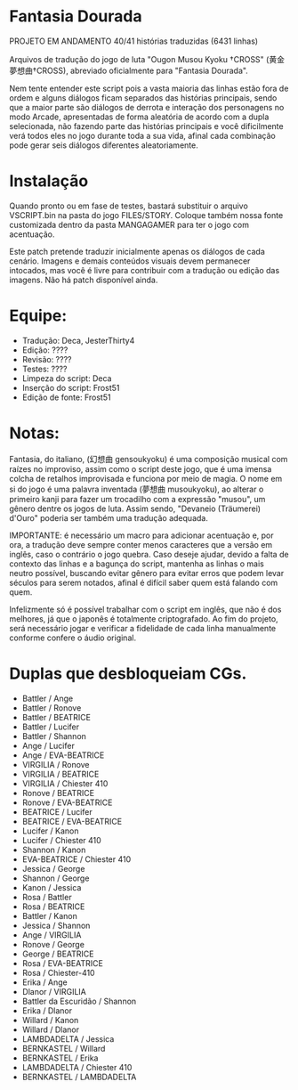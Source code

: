 # Fantasia Dourada

PROJETO EM ANDAMENTO 40/41 histórias traduzidas (6431 linhas)

Arquivos de tradução do jogo de luta "Ougon Musou Kyoku †CROSS" (黄金夢想曲†CROSS), abreviado oficialmente para "Fantasia Dourada".

Nem tente entender este script pois a vasta maioria das linhas estão fora de ordem e alguns diálogos ficam separados das histórias principais,
sendo que a maior parte são diálogos de derrota e interação dos personagens no modo Arcade, apresentadas de forma aleatória de acordo com a dupla selecionada, 
não fazendo parte das histórias principais e você dificilmente verá todos eles no jogo durante toda a sua vida, afinal cada combinação pode gerar seis diálogos diferentes aleatoriamente.

# Instalação
Quando pronto ou em fase de testes, bastará substituir o arquivo VSCRIPT.bin na pasta do jogo FILES/STORY. Coloque também nossa fonte customizada dentro da pasta MANGAGAMER para ter o jogo com acentuação.

Este patch pretende traduzir inicialmente apenas os diálogos de cada cenário. Imagens e demais conteúdos visuais devem permanecer intocados, mas você é livre para contribuir com a tradução ou edição das imagens.
Não há patch disponível ainda.

# Equipe:
- Tradução: Deca, JesterThirty4 
- Edição: ????
- Revisão: ????
- Testes: ????
- Limpeza do script: Deca
- Inserção do script: Frost51
- Edição de fonte: Frost51

# Notas:
Fantasia, do italiano, (幻想曲 gensoukyoku) é uma composição musical com raízes no improviso, assim como o script deste jogo, que é uma imensa colcha de retalhos improvisada e funciona por meio de magia.
O nome em si do jogo é uma palavra inventada (夢想曲 musoukyoku), ao alterar o primeiro kanji para fazer um trocadilho com a expressão "musou", um gênero dentre os jogos de luta. 
Assim sendo, "Devaneio (Träumerei) d'Ouro" poderia ser também uma tradução adequada.
 
IMPORTANTE: é necessário um macro para adicionar acentuação e, por ora, a tradução deve sempre conter menos caracteres que a versão em inglês, caso o contrário o jogo quebra.
Caso deseje ajudar, devido a falta de contexto das linhas e a bagunça do script, mantenha as linhas o mais neutro possível, buscando evitar gênero para evitar erros que podem levar séculos para serem notados,
afinal é difícil saber quem está falando com quem.

Infelizmente só é possível trabalhar com o script em inglês, que não é dos melhores, já que o japonês é totalmente criptografado.
Ao fim do projeto, será necessário jogar e verificar a fidelidade de cada linha manualmente conforme confere o áudio original.

# Duplas que desbloqueiam CGs.

- Battler / Ange
- Battler / Ronove
- Battler / BEATRICE
- Battler / Lucifer
- Battler / Shannon
- Ange / Lucifer
- Ange / EVA-BEATRICE
- VIRGILIA / Ronove
- VIRGILIA / BEATRICE
- VIRGILIA / Chiester 410
- Ronove / BEATRICE
- Ronove / EVA-BEATRICE
- BEATRICE / Lucifer
- BEATRICE / EVA-BEATRICE
- Lucifer / Kanon
- Lucifer / Chiester 410
- Shannon / Kanon
- EVA-BEATRICE / Chiester 410
- Jessica / George
- Shannon / George
- Kanon / Jessica
- Rosa / Battler
- Rosa / BEATRICE
- Battler / Kanon
- Jessica / Shannon
- Ange / VIRGILIA
- Ronove / George
- George / BEATRICE
- Rosa / EVA-BEATRICE
- Rosa / Chiester-410
- Erika / Ange
- Dlanor / VIRGILIA
- Battler da Escuridão / Shannon
- Erika / Dlanor
- Willard / Kanon
- Willard / Dlanor
- LAMBDADELTA / Jessica
- BERNKASTEL / Willard
- BERNKASTEL / Erika
- LAMBDADELTA / Chiester 410
- BERNKASTEL / LAMBDADELTA 